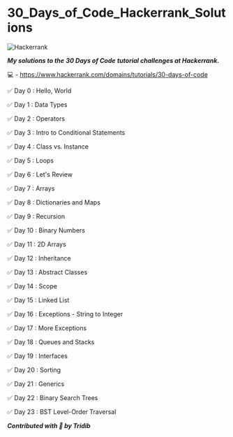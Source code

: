 # 30_Days_of_Code_Hackerrank_Solutions 


![Hackerrank](https://d3keuzeb2crhkn.cloudfront.net/hackerrank/assets/styleguide/logo_wordmark-f5c5eb61ab0a154c3ed9eda24d0b9e31.svg)

***My solutions to the*** ***30 Days of Code*** ***tutorial challenges at Hackerrank.***

:computer: - https://www.hackerrank.com/domains/tutorials/30-days-of-code

:white_check_mark: Day 0 : Hello, World

:white_check_mark: Day 1 : Data Types

:white_check_mark: Day 2 : Operators

:white_check_mark: Day 3 : Intro to Conditional Statements

:white_check_mark: Day 4 : Class vs. Instance

:white_check_mark: Day 5 : Loops

:white_check_mark: Day 6 : Let's Review

:white_check_mark: Day 7 : Arrays

:white_check_mark: Day 8 : Dictionaries and Maps

:white_check_mark: Day 9 : Recursion

:white_check_mark: Day 10 : Binary Numbers

:white_check_mark: Day 11 : 2D Arrays

:white_check_mark: Day 12 : Inheritance

:white_check_mark: Day 13 : Abstract Classes

:white_check_mark: Day 14 : Scope

:white_check_mark: Day 15 : Linked List

:white_check_mark: Day 16 : Exceptions - String to Integer

:white_check_mark: Day 17 : More Exceptions

:white_check_mark: Day 18 : Queues and Stacks

:white_check_mark: Day 19 : Interfaces

:white_check_mark: Day 20 : Sorting

:white_check_mark: Day 21 : Generics

:white_check_mark: Day 22 : Binary Search Trees

:white_check_mark: Day 23 : BST Level-Order Traversal


***Contributed with :blue_heart: by Tridib***
